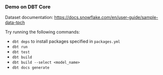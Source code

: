 ### Demo on DBT Core

Dataset documentation: https://docs.snowflake.com/en/user-guide/sample-data-tpch

Try running the following commands:
- `dbt deps` to install packages specified in `packages.yml`
- `dbt run`
- `dbt test`
- `dbt build`
- `dbt build --select <model_name>`
- `dbt docs generate`